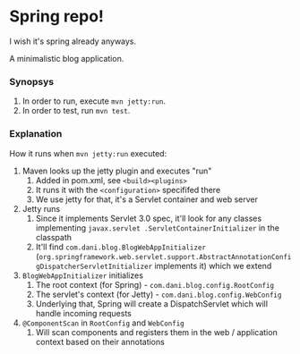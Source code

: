 # Spring repo!

I wish it's spring already anyways.

A minimalistic blog application.

### Synopsys

1. In order to run, execute `mvn jetty:run`.
2. In order to test, run `mvn test`.

### Explanation

How it runs when `mvn jetty:run` executed:

1. Maven looks up the jetty plugin and executes "run"
    1. Added in pom.xml, see `<build><plugins>`
    2. It runs it with the `<configuration>` specififed there
    3. We use jetty for that, it's a Servlet container and web server
2. Jetty runs
    1. Since it implements Servlet 3.0 spec, it'll look for any classes implementing `javax.servlet .ServletContainerInitializer` in the classpath
    2. It'll find `com.dani.blog.BlogWebAppInitializer` (`org.springframework.web.servlet.support.AbstractAnnotationConfigDispatcherServletInitializer` implements it) which we extend 
3. `BlogWebAppInitializer` initializes
    1. The root context (for Spring) - `com.dani.blog.config.RootConfig`
    2. The servlet's context (for Jetty) - `com.dani.blog.config.WebConfig`
    3. Underlying that, Spring will create a DispatchServlet which will handle incoming requests
4. `@ComponentScan` in `RootConfig` and `WebConfig`
    1. Will scan components and registers them in the web / application context based on their annotations

